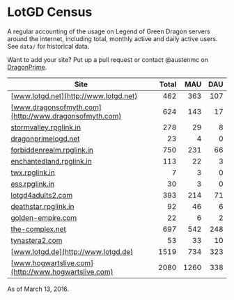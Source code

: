# LotGD Census
A regular accounting of the usage on Legend of Green Dragon servers around the internet, including total, monthly active and daily active users. See `data/` for historical data.

Want to add your site? Put up a pull request or contact @austenmc on [DragonPrime](http://dragonprime.net).


Site | Total | MAU | DAU
--- | ---:| ---:| ---:
[www.lotgd.net](http://www.lotgd.net)|462|363|107
[www.dragonsofmyth.com](http://www.dragonsofmyth.com)|624|143|17
[stormvalley.rpglink.in](http://stormvalley.rpglink.in)|278|29|8
[dragonprimelogd.net](http://dragonprimelogd.net)|23|4|0
[forbiddenrealm.rpglink.in](http://forbiddenrealm.rpglink.in)|750|231|66
[enchantedland.rpglink.in](http://enchantedland.rpglink.in)|113|22|3
[twx.rpglink.in](http://twx.rpglink.in)|7|3|0
[ess.rpglink.in](http://ess.rpglink.in)|30|3|0
[lotgd4adults2.com](http://lotgd4adults2.com)|393|214|71
[deathstar.rpglink.in](http://deathstar.rpglink.in)|92|46|6
[golden-empire.com](http://golden-empire.com)|22|6|2
[the-complex.net](http://the-complex.net)|697|542|248
[tynastera2.com](http://tynastera2.com)|53|33|10
[www.lotgd.de](http://www.lotgd.de)|1519|734|323
[www.hogwartslive.com](http://www.hogwartslive.com)|2080|1260|338

As of March 13, 2016.
